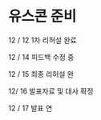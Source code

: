 # 유스콘 준비

12 / 12 1차 리허설 완료 &#x20;

12 / 14 피드백 수정 중 &#x20;

12 / 15 최종 리허설 완&#x20;

12/ 16 발표자료 및 대사 확정

12 / 17 발표 연  &#x20;
